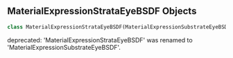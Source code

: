 ## MaterialExpressionStrataEyeBSDF Objects

```python
class MaterialExpressionStrataEyeBSDF(MaterialExpressionSubstrateEyeBSDF)
```

deprecated: 'MaterialExpressionStrataEyeBSDF' was renamed to 'MaterialExpressionSubstrateEyeBSDF'.

<a id="unreal.MaterialExpressionSubstrateSingleLayerWaterBSDF"></a>